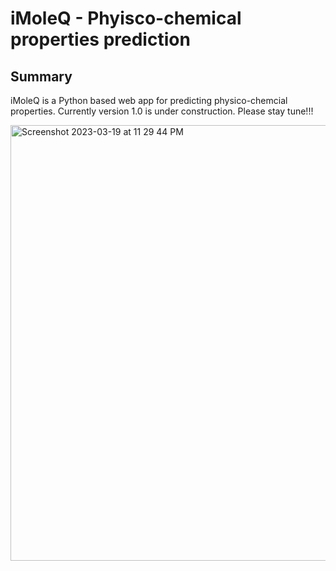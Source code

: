 # iMoleQ - Phyisco-chemical properties prediction
## Summary
iMoleQ is a Python based web app for predicting physico-chemcial properties. Currently version 1.0 is under construction. Please stay tune!!!


<img width="697" alt="Screenshot 2023-03-19 at 11 29 44 PM" src="https://user-images.githubusercontent.com/48637026/226186569-81f9df83-9b1e-4d49-a308-4569a39d3a71.png">
